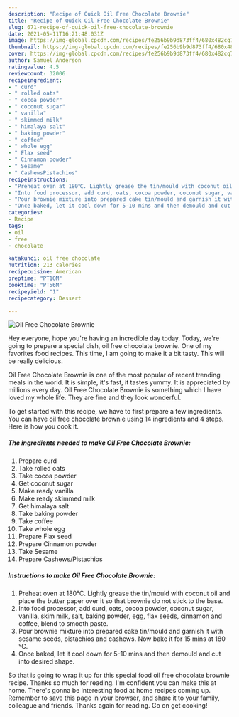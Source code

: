 ```yaml
---
description: "Recipe of Quick Oil Free Chocolate Brownie"
title: "Recipe of Quick Oil Free Chocolate Brownie"
slug: 671-recipe-of-quick-oil-free-chocolate-brownie
date: 2021-05-11T16:21:48.031Z
image: https://img-global.cpcdn.com/recipes/fe256b9b9d873ff4/680x482cq70/oil-free-chocolate-brownie-recipe-main-photo.jpg
thumbnail: https://img-global.cpcdn.com/recipes/fe256b9b9d873ff4/680x482cq70/oil-free-chocolate-brownie-recipe-main-photo.jpg
cover: https://img-global.cpcdn.com/recipes/fe256b9b9d873ff4/680x482cq70/oil-free-chocolate-brownie-recipe-main-photo.jpg
author: Samuel Anderson
ratingvalue: 4.5
reviewcount: 32006
recipeingredient:
- " curd"
- " rolled oats"
- " cocoa powder"
- " coconut sugar"
- " vanilla"
- " skimmed milk"
- " himalaya salt"
- " baking powder"
- " coffee"
- " whole egg"
- " Flax seed"
- " Cinnamon powder"
- " Sesame"
- " CashewsPistachios"
recipeinstructions:
- "Preheat oven at 180℃. Lightly grease the tin/mould with coconut oil and place the butter paper over it so that brownie do not stick to the base."
- "Into food processor, add curd, oats, cocoa powder, coconut sugar, vanilla, skim milk, salt, baking powder, egg, flax seeds, cinnamon and coffee, blend to smooth paste."
- "Pour brownie mixture into prepared cake tin/mould and garnish it with sesame seeds, pistachios and cashews. Now bake it for 15 mins at 180 ℃."
- "Once baked, let it cool down for 5-10 mins and then demould and cut into desired shape."
categories:
- Recipe
tags:
- oil
- free
- chocolate

katakunci: oil free chocolate 
nutrition: 213 calories
recipecuisine: American
preptime: "PT10M"
cooktime: "PT56M"
recipeyield: "1"
recipecategory: Dessert

---
```



![Oil Free Chocolate Brownie](https://img-global.cpcdn.com/recipes/fe256b9b9d873ff4/680x482cq70/oil-free-chocolate-brownie-recipe-main-photo.jpg)

Hey everyone, hope you're having an incredible day today. Today, we're going to prepare a special dish, oil free chocolate brownie. One of my favorites food recipes. This time, I am going to make it a bit tasty. This will be really delicious.



Oil Free Chocolate Brownie is one of the most popular of recent trending meals in the world. It is simple, it's fast, it tastes yummy. It is appreciated by millions every day. Oil Free Chocolate Brownie is something which I have loved my whole life. They are fine and they look wonderful.


To get started with this recipe, we have to first prepare a few ingredients. You can have oil free chocolate brownie using 14 ingredients and 4 steps. Here is how you cook it.

<!--inarticleads1-->

##### The ingredients needed to make Oil Free Chocolate Brownie:

1. Prepare  curd
1. Take  rolled oats
1. Take  cocoa powder
1. Get  coconut sugar
1. Make ready  vanilla
1. Make ready  skimmed milk
1. Get  himalaya salt
1. Take  baking powder
1. Take  coffee
1. Take  whole egg
1. Prepare  Flax seed
1. Prepare  Cinnamon powder
1. Take  Sesame
1. Prepare  Cashews/Pistachios




<!--inarticleads2-->

##### Instructions to make Oil Free Chocolate Brownie:

1. Preheat oven at 180℃. Lightly grease the tin/mould with coconut oil and place the butter paper over it so that brownie do not stick to the base.
1. Into food processor, add curd, oats, cocoa powder, coconut sugar, vanilla, skim milk, salt, baking powder, egg, flax seeds, cinnamon and coffee, blend to smooth paste.
1. Pour brownie mixture into prepared cake tin/mould and garnish it with sesame seeds, pistachios and cashews. Now bake it for 15 mins at 180 ℃.
1. Once baked, let it cool down for 5-10 mins and then demould and cut into desired shape.




So that is going to wrap it up for this special food oil free chocolate brownie recipe. Thanks so much for reading. I'm confident you can make this at home. There's gonna be interesting food at home recipes coming up. Remember to save this page in your browser, and share it to your family, colleague and friends. Thanks again for reading. Go on get cooking!
